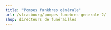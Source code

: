 ```yaml
---
title: "Pompes funèbres générale"
url: /strasbourg/pompes-funebres-generale-2/
shop: directeurs de funérailles
---
```

